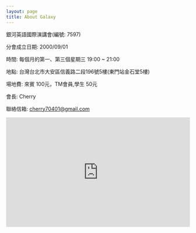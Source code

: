 ```yaml
---
layout: page
title: About Galaxy
---
```



銀河英語國際演講會(編號: 7597)

分會成立日期: 2000/09/01

時間: 每個月的第一、第三個星期三 19:00 ~ 21:00

地點: 台灣台北市大安區信義路二段196號5樓(東門站金石堂5樓)

場地費: 來賓 100元，TM會員,學生 50元

會長: Cherry 

聯絡信箱: cherry70401@gmail.com 

<!--Galaxy Toastmasters Club-->

<!--Charter Date:-->

<!--Community No: 7597-->

<!--1st & 3rd Wednesday 7:00 - 9:00 PM-->

<!--Fee: 100 NTD for guest, 50 NTD for student-->

<!--President: Cherry-->

<!--Email: cherry70401@gmail.com-->

<iframe src="https://www.google.com/maps/embed?pb=!1m18!1m12!1m3!1d3615.01747556283!2d121.53017899999999!3d25.033480999999995!2m3!1f0!2f0!3f0!3m2!1i1024!2i768!4f13.1!3m3!1m2!1s0x3442a98213e60fe7%3A0xe91038957f0753f6!2zMTA25Lit6I-v5rCR5ZyL5Y-w5YyX5biC5aSn5a6J5Y2A5L-h576p6Lev5LqM5q61MTk26Jmf!5e0!3m2!1szh-TW!2s!4v1427829594451" 
width="100%" height="300" frameborder="0" style="border:0"></iframe>